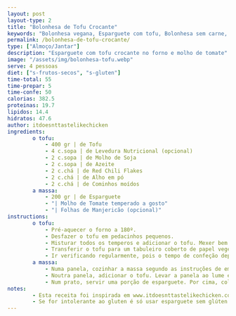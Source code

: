 ```yaml
---
layout: post
layout-type: 2
title: "Bolonhesa de Tofu Crocante"
keywords: "Bolonhesa vegana, Esparguete com tofu, Bolonhesa sem carne, Tofu crocante no forno, Receita de massa vegana, Massa com molho de tomate e tofu, Prato principal vegano, Tofu temperado para esparguete, Jantares veganos saudáveis, Refeições proteicas à base de plantas"
permalink: /bolonhesa-de-tofu-crocante/
type: ["Almoço/Jantar"]
description: "Esparguete com tofu crocante no forno e molho de tomate"
image: "/assets/img/bolonhesa-tofu.webp"
serve: 4 pessoas
diet: ["s-frutos-secos", "s-gluten"]
time-total: 55
time-prepar: 5
time-confe: 50
calorias: 382.5
proteinas: 19.7
lipidos: 14.4
hidratos: 47.6
author: itdoesnttastelikechicken
ingredients:
        o tofu:
            - 400 gr | de Tofu
            - 4 c.sopa | de Levedura Nutricional (opcional)
            - 2 c.sopa | de Molho de Soja
            - 2 c.sopa | de Azeite
            - 2 c.chá | de Red Chili Flakes
            - 2 c.chá | de Alho em pó
            - 2 c.chá | de Cominhos moídos
        a massa:
            - 200 gr | de Esparguete
            - "| Molho de Tomate temperado a gosto"
            - "| Folhas de Manjericão (opcional)"
instructions:
        o tofu:
            - Pré-aquecer o forno a 180º.
            - Desfazer o tofu em pedacinhos pequenos.
            - Misturar todos os temperos e adicionar o tofu. Mexer bem.
            - Transferir o tofu para um tabuleiro coberto de papel vegetal, de forma que não fique amontoado. Colocar no forno durante 40 minutos.
            - Ir verificando regularmente, pois o tempo de confeção depende do forno. Mexer o tofu regularmente, para que fique crocante de forma homogénea. Quando estiver pronto, retirar do forno e reservar.
        a massa:
            - Numa panela, cozinhar a massa segundo as instruções de embalagem.
            - Noutra panela, adicionar o tofu. Levar a panela ao lume e, aos poucos, ir adicionando molho de tomate, misturando bem até que fique com uma consistência que lhe agrade. Provar e, se necessário, retificar temperos.
            - Num prato, servir uma porção de esparguete. Por cima, colocar o molho de tomate e tofu. Se gostar, pode colocar folhas de manjericão por cima e está pronto.
notes:
        - Esta receita foi inspirada em www.itdoesnttastelikechicken.com
        - Se for intolerante ao gluten é só usar esparguete sem glúten.
---
```

